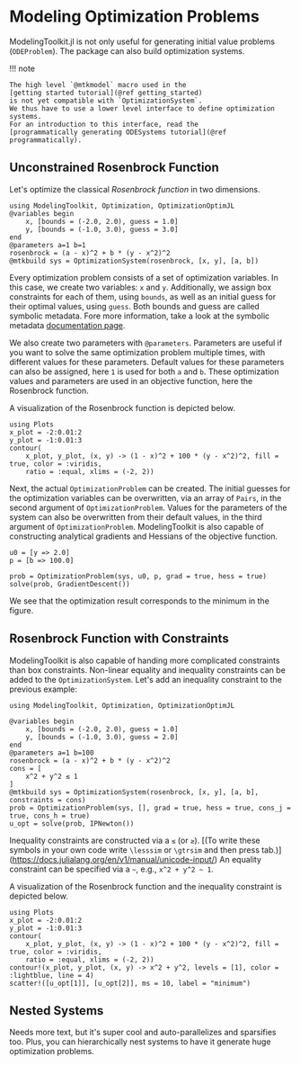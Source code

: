 # Modeling Optimization Problems

ModelingToolkit.jl is not only useful for generating initial value problems (`ODEProblem`).
The package can also build optimization systems.

!!! note
    
    The high level `@mtkmodel` macro used in the
    [getting started tutorial](@ref getting_started)
    is not yet compatible with `OptimizationSystem`.
    We thus have to use a lower level interface to define optimization systems.
    For an introduction to this interface, read the
    [programmatically generating ODESystems tutorial](@ref programmatically).

## Unconstrained Rosenbrock Function

Let's optimize the classical _Rosenbrock function_ in two dimensions.

```@example optimization
using ModelingToolkit, Optimization, OptimizationOptimJL
@variables begin
    x, [bounds = (-2.0, 2.0), guess = 1.0]
    y, [bounds = (-1.0, 3.0), guess = 3.0]
end
@parameters a=1 b=1
rosenbrock = (a - x)^2 + b * (y - x^2)^2
@mtkbuild sys = OptimizationSystem(rosenbrock, [x, y], [a, b])
```

Every optimization problem consists of a set of optimization variables.
In this case, we create two variables: `x` and `y`.
Additionally, we assign box constraints for each of them, using `bounds`,
as well as an initial guess for their optimal values, using `guess`.
Both bounds and guess are called symbolic metadata.
Fore more information, take a look at the symbolic metadata
[documentation page](symbolic_metadata).

We also create two parameters with `@parameters`.
Parameters are useful if you want to solve the same optimization problem multiple times,
with different values for these parameters.
Default values for these parameters can also be assigned, here `1` is used for both `a` and `b`.
These optimization values and parameters are used in an objective function, here the Rosenbrock function.

A visualization of the Rosenbrock function is depicted below.

```@example optimization
using Plots
x_plot = -2:0.01:2
y_plot = -1:0.01:3
contour(
    x_plot, y_plot, (x, y) -> (1 - x)^2 + 100 * (y - x^2)^2, fill = true, color = :viridis,
    ratio = :equal, xlims = (-2, 2))
```

Next, the actual `OptimizationProblem` can be created.
The initial guesses for the optimization variables can be overwritten, via an array of `Pairs`,
in the second argument of `OptimizationProblem`.
Values for the parameters of the system can also be overwritten from their default values,
in the third argument of `OptimizationProblem`.
ModelingToolkit is also capable of constructing analytical gradients and Hessians of the objective function.

```@example optimization
u0 = [y => 2.0]
p = [b => 100.0]

prob = OptimizationProblem(sys, u0, p, grad = true, hess = true)
solve(prob, GradientDescent())
```

We see that the optimization result corresponds to the minimum in the figure.

## Rosenbrock Function with Constraints

ModelingToolkit is also capable of handing more complicated constraints than box constraints.
Non-linear equality and inequality constraints can be added to the `OptimizationSystem`.
Let's add an inequality constraint to the previous example:

```@example optimization_constrained
using ModelingToolkit, Optimization, OptimizationOptimJL

@variables begin
    x, [bounds = (-2.0, 2.0), guess = 1.0]
    y, [bounds = (-1.0, 3.0), guess = 2.0]
end
@parameters a=1 b=100
rosenbrock = (a - x)^2 + b * (y - x^2)^2
cons = [
    x^2 + y^2 ≲ 1
]
@mtkbuild sys = OptimizationSystem(rosenbrock, [x, y], [a, b], constraints = cons)
prob = OptimizationProblem(sys, [], grad = true, hess = true, cons_j = true, cons_h = true)
u_opt = solve(prob, IPNewton())
```

Inequality constraints are constructed via a `≲` (or `≳`).
[(To write these symbols in your own code write `\lesssim` or `\gtrsim` and then press tab.)]
(https://docs.julialang.org/en/v1/manual/unicode-input/)
An equality constraint can be specified via a `~`, e.g., `x^2 + y^2 ~ 1`.

A visualization of the Rosenbrock function and the inequality constraint is depicted below.

```@example optimization_constrained
using Plots
x_plot = -2:0.01:2
y_plot = -1:0.01:3
contour(
    x_plot, y_plot, (x, y) -> (1 - x)^2 + 100 * (y - x^2)^2, fill = true, color = :viridis,
    ratio = :equal, xlims = (-2, 2))
contour!(x_plot, y_plot, (x, y) -> x^2 + y^2, levels = [1], color = :lightblue, line = 4)
scatter!([u_opt[1]], [u_opt[2]], ms = 10, label = "minimum")
```

## Nested Systems

Needs more text, but it's super cool and auto-parallelizes and sparsifies too.
Plus, you can hierarchically nest systems to have it generate huge
optimization problems.
